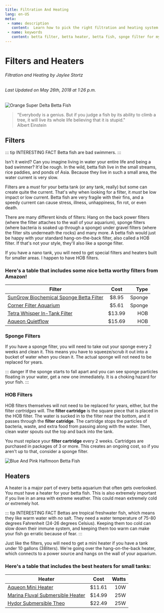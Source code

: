 ```yaml
---
title: Filtration And Heating
lang: en-US
meta:
 - name: description
   content:  Learn how to pick the right filtration and heating system for you and your betta fish!
 - name: keywords
   content: betta filter, betta heater, betta fish, spnge filter for my betta, mini heater, do bettas need a filter, do bettas need a heater
---
```



# Filters and Heaters 

###### Filtration and Heating by Jaylee Stortz

###### Last Updated on May 26th, 2018 at 1:26 p.m.

![Orange Super Delta Betta Fish](https://media.istockphoto.com/photos/white-yellow-siamese-fighting-fish-picture-id601925038?k=6&m=601925038&s=612x612&w=0&h=pOtNyPfF6pEgm_x8Qi1flpLKmJ1tcbOhnEsZ97BO8wE=)

>"Everybody is a genius. But if you judge a fish by its ability to climb a tree, it will live its whole life believing that it is stupid." <br>
> Albert Einstein

## Filters

::: tip INTERESTING FACT
Betta fish are bad swimmers.
:::

Isn't it weird? Can you imagine living in water your entire life and being a bad swimmer? It'd be rough. In the wild, betta fish live in the small streams, rice paddies, and ponds of Asia. Because they live in such a small area, the water current is very slow. 

Filters are a *must* for your betta tank (or any tank, really) but some can create quite the current. That's why when looking for a filter, it *must* be low impact or low current. Betta fish are very fragile with their fins, and a speedy current can cause stress, illness, unhappiness, fin rot, or even death. 

There are many different kinds of filters: Hang on the back power filters (where the filter attaches to the wall of your aquarium), sponge filters (where bacteria is soaked up through a sponge) under gravel filters (where the filter sits underneath the rocks) and many more. A betta fish would just be happy with your standard hang-on-the-back filter, also called a HOB filter. If that's not your style, they'll also like a sponge filter. 

If you have a nano tank, you will need to get special filters and heaters built for smaller areas. I happen to have HOB filters. 

### Here's a table that includes some nice betta worthy filters from Amazon!

| Filter       | Cost| Type|
|-------------|:---:|----:|
|[SunGrow Biochemical Sponge Betta Filter](https://www.amazon.com/Biochemical-Sponge-Betta-Filter-efficiency/dp/B06XKLG9HW/ref=sr_1_2?s=pet-supplies&ie=UTF8&qid=1527265106&sr=1-2&keywords=betta%2Bfilter&th=1)             |$8.95|Sponge|
|[Corner Filter Aquarium](https://www.amazon.com/Corner-Filter-Aquarium-Internal-XY-2008/dp/B00HSCB9GC/ref=sr_1_11?s=pet-supplies&ie=UTF8&qid=1527265106&sr=1-11&keywords=betta+filter)              |$5.61|Sponge|        
|[Tetra Whisper In-Tank Filter](https://www.amazon.com/Tetra-Whisper-BioScrubber-aquariums-25816/dp/B0002DHYF4/ref=sr_1_6?s=pet-supplies&ie=UTF8&qid=1527265106&sr=1-6&keywords=betta+filter)            |$13.99|HOB|
|[Aqueon Quietflow](https://www.amazon.com/dp/B06XW2B39Z/ref=sspa_dk_detail_1?psc=1&pd_rd_i=B06XW2B39Z&pd_rd_wg=wNMC1&pd_rd_r=38ERJ68XREEJX78F49SB&pd_rd_w=aYXZI)         |$15.69|HOB|

### Sponge Filters

If you have a sponge filter, you will need to take out your sponge every 2 weeks and clean it. This means you have to squeeze/scrub it out into a bucket of water when you clean it. The actual sponge will not need to be replaced for years. 

::: danger 
If the sponge starts to fall apart and you can see sponge particles floating in your water, get a new one immediately. It is a choking hazard for your fish. 
:::

### HOB Filters

HOB filters themselves will not need to be replaced for years, either, but the filter *cartridges* will. The **filter cartridge** is the square piece that is placed in the HOB filter. The water is sucked in to the filter near the bottom, and it passes through the **filter catridge**. The cartridge stops the particles of bacteria, waste, and extra food from passing along with the water. Then, clean water spouts out the top and back into the tank. 

You must replace your **filter cartridge** every 2 weeks. Cartridges are purchased in packages of 3 or more. This creates an ongoing cost, so if you aren't up to that, consider a sponge filter. 

![Blue And Pink Halfmoon Betta Fish](https://i.pinimg.com/736x/c4/c8/ff/c4c8ffaaacaafbc66f23b4edefcc5e5a.jpg)

## Heaters

A heater is a major part of every betta aquarium that often gets overlooked. You *must* have a heater for your betta fish. This is also extremely important if you live in an area with extreme weather. This could mean extremely cold *or* extremely hot. 

::: tip INTERESTING FACT
Bettas are tropical freshwater fish, which means they like warm water with *no* salt. They need a water temperature of 75-80 degrees Fahrenheit (24-26 degrees Celsius). Keeping them too cold can slow down their immune system, and keeping them too warm can make your fish go erratic because of fear. 
:::

Just like the filters, you will need to get a mini heater if you have a tank under 10 gallons (38liters).  We're going over the hang-on-the-back heater, which connects to a power source and hangs on the wall of your aquarium. 

### Here's a table that includes the best heaters for small tanks:

| Heater  | Cost| Watts|
|---------|:---:|-----:|
|[Aqueon Mini Heater](https://www.amazon.com/Aqueon-100106193-Mini-Heater-10W/dp/B01M0MESUR/ref=sr_1_3?s=pet-supplies&ie=UTF8&qid=1527271243&sr=1-3&keywords=mini+heater)        |$11.61|10W|
|[Marina Fluval Submersible Heater](https://www.amazon.com/Marina-Submersible-Heater-Aquarium-25-watt/dp/B00AFELT92/ref=sr_1_4?s=pet-supplies&ie=UTF8&qid=1527271243&sr=1-4&keywords=mini+heater)        |$14.99|25W|
|[Hydor Submersible Theo](https://www.amazon.com/Hydor-Submersible-Glass-Aquarium-Heater/dp/B00061UQ6G/ref=sr_1_1?s=pet-supplies&ie=UTF8&qid=1527271632&sr=1-1&keywords=Hydor+THEO+Submersible+aquarium+heater)       |$22.49|25W|

